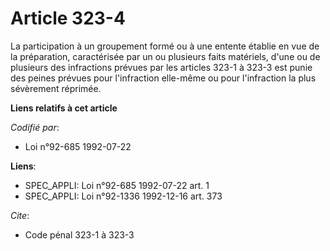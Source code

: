 # Article 323-4

La participation à un groupement formé ou à une entente établie en vue de la préparation, caractérisée par un ou plusieurs
faits matériels, d'une ou de plusieurs des infractions prévues par les articles 323-1 à 323-3 est punie des peines prévues
pour l'infraction elle-même ou pour l'infraction la plus sévèrement réprimée.

**Liens relatifs à cet article**

_Codifié par_:

  - Loi n°92-685 1992-07-22

**Liens**:

  - SPEC_APPLI: Loi n°92-685 1992-07-22 art. 1
  - SPEC_APPLI: Loi n°92-1336 1992-12-16 art. 373

_Cite_:

  - Code pénal 323-1 à 323-3
